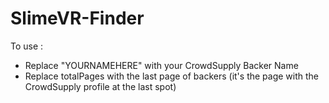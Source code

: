 # SlimeVR-Finder

To use :
  - Replace "YOURNAMEHERE" with your CrowdSupply Backer Name
  - Replace totalPages with the last page of backers (it's the page with the CrowdSupply profile at the last spot)
